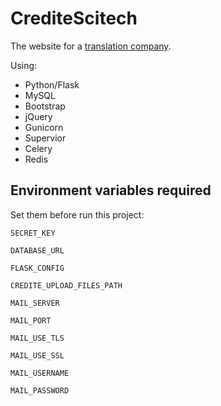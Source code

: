 # CrediteScitech
The website for a [translation company](http://qixin-trans.com "启信翻译").

Using:
- Python/Flask
- MySQL
- Bootstrap
- jQuery
- Gunicorn
- Supervior
- Celery
- Redis

## Environment variables required
Set them before run this project:

`SECRET_KEY`

`DATABASE_URL`

`FLASK_CONFIG`

`CREDITE_UPLOAD_FILES_PATH`

`MAIL_SERVER`

`MAIL_PORT`

`MAIL_USE_TLS`

`MAIL_USE_SSL`

`MAIL_USERNAME`

`MAIL_PASSWORD`
